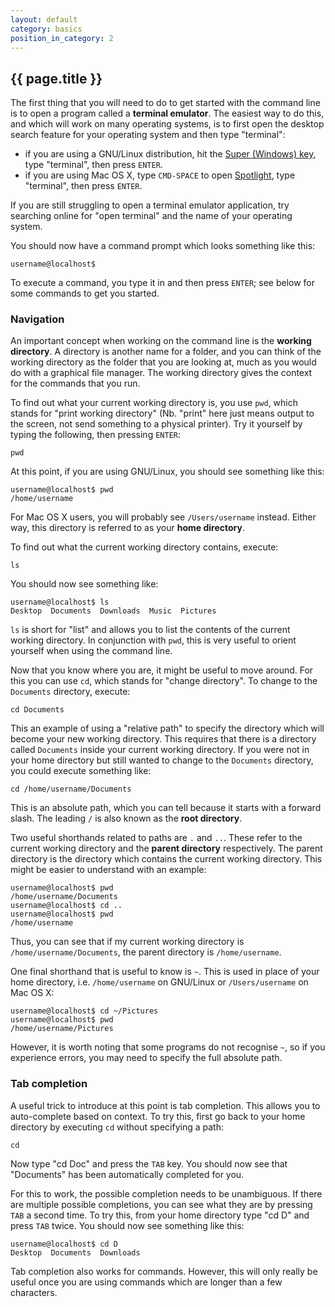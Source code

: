 ```yaml
---
layout: default
category: basics
position_in_category: 2
---
```

## {{ page.title }}

The first thing that you will need to do to get started with the command line
is to open a program called a **terminal emulator**.  The easiest way to do
this, and which will work on many operating systems, is to first open the
desktop search feature for your operating system and then type "terminal":
- if you are using a GNU/Linux distribution, hit the [Super (Windows)
  key](https://en.wikipedia.org/wiki/Super_key_(keyboard_button)), type
  "terminal", then press `ENTER`.
- if you are using Mac OS X, type `CMD-SPACE` to open
  [Spotlight](https://en.wikipedia.org/wiki/Spotlight_(software)), type
  "terminal", then press `ENTER`.

If you are still struggling to open a terminal emulator application, try
searching online for "open terminal" and the name of your operating system.

You should now have a command prompt which looks something like this:
```
username@localhost$
```
To execute a command, you type it in and then press `ENTER`; see below for some
commands to get you started.

### Navigation

An important concept when working on the command line is the **working
directory**.  A directory is another name for a folder, and you can think of
the working directory as the folder that you are looking at, much as you would
do with a graphical file manager.  The working directory gives the context for
the commands that you run.

To find out what your current working directory is, you use `pwd`, which stands
for "print working directory" (Nb. "print" here just means output to the
screen, not send something to a physical printer).  Try it yourself by typing
the following, then pressing `ENTER`:
```
pwd
```
At this point, if you are using GNU/Linux, you should see something like this:
```
username@localhost$ pwd
/home/username
```
For Mac OS X users, you will probably see `/Users/username` instead.  Either
way, this directory is referred to as your **home directory**.

To find out what the current working directory contains, execute:
```
ls
```
You should now see something like:
```
username@localhost$ ls
Desktop  Documents  Downloads  Music  Pictures
```
`ls` is short for "list" and allows you to list the contents of the current
working directory.  In conjunction with `pwd`, this is very useful to orient
yourself when using the command line.

Now that you know where you are, it might be useful to move around.  For this
you can use `cd`, which stands for "change directory".  To change to the
`Documents` directory, execute:
```
cd Documents
```
This an example of using a "relative path" to specify the directory which will
become your new working directory.  This requires that there is a directory
called `Documents` inside your current working directory.  If you were not in
your home directory but still wanted to change to the `Documents` directory,
you could execute something like:
```
cd /home/username/Documents
```
This is an absolute path, which you can tell because it starts with a forward
slash.  The leading `/` is also known as the **root directory**.

Two useful shorthands related to paths are `.` and `..`.  These refer to the
current working directory and the **parent directory** respectively.  The
parent directory is the directory which contains the current working directory.
This might be easier to understand with an example:
```
username@localhost$ pwd
/home/username/Documents
username@localhost$ cd ..
username@localhost$ pwd
/home/username
```
Thus, you can see that if my current working directory is
`/home/username/Documents`, the parent directory is `/home/username`.

One final shorthand that is useful to know is `~`.  This is used in place of
your home directory, i.e. `/home/username` on GNU/Linux or `/Users/username` on
Mac OS X:
```
username@localhost$ cd ~/Pictures
username@localhost$ pwd
/home/username/Pictures
```
However, it is worth noting that some programs do not recognise `~`, so if you
experience errors, you may need to specify the full absolute path.

### Tab completion

A useful trick to introduce at this point is tab completion.  This allows you
to auto-complete based on context.  To try this, first go back to your home
directory by executing `cd` without specifying a path:
```
cd
```
Now type "cd Doc" and press the `TAB` key.  You should now see that "Documents"
has been automatically completed for you.

For this to work, the possible completion needs to be unambiguous.  If there
are multiple possible completions, you can see what they are by pressing `TAB`
a second time.  To try this, from your home directory type "cd D" and press
`TAB` twice.  You should now see something like this:
```
username@localhost$ cd D
Desktop  Documents  Downloads
```
Tab completion also works for commands.  However, this will only really be
useful once you are using commands which are longer than a few characters.

